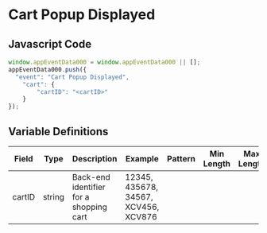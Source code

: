 # Cart Popup Displayed

### 

## Javascript Code
```js
window.appEventData000 = window.appEventData000 || [];
appEventData000.push({
  "event": "Cart Popup Displayed",
    "cart": {
        "cartID": "<cartID>"
    }
});
```

## Variable Definitions

|Field|Type|Description|Example|Pattern|Min Length|Max Length|Minimum|Maximum|Multiple Of|
| --- | --- | --- | --- | --- | --- | --- | --- | --- | --- |
|cartID|string|Back-end identifier for a shopping cart|12345, 435678, 34567, XCV456, XCV876|||||||
